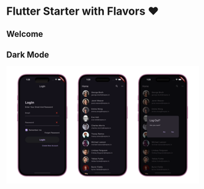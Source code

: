 # Flutter Starter with Flavors ❤️

## Welcome



## Dark Mode

<img width="1604"  src="appimages/banner_dark.png?raw=true">

